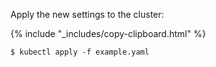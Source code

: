 Apply the new settings to the cluster:

{% include "_includes/copy-clipboard.html" %}
~~~ shell
$ kubectl apply -f example.yaml
~~~